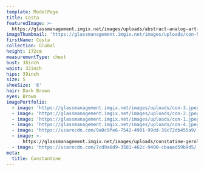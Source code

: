 ```yaml
---
template: ModelPage
title: Costa
featuredImage: >-
  https://glassmanagement.imgix.net/images/uploads/abstract-analog-art-390089.jpg
imageThumbnail: 'https://glassmanagement.imgix.net/images/uploads/con-hs.jpg'
firstName: Costa
collection: Global
height: 172cm
measurementType: chest
bust: 38inch
waist: 32inch
hips: 39inch
size: S
shoeSize: '8'
hair: Dark Brown
eyes: Brown
imagePortfolio:
  - image: 'https://glassmanagement.imgix.net/images/uploads/con-3.jpeg'
  - image: 'https://glassmanagement.imgix.net/images/uploads/con-2.jpeg'
  - image: 'https://glassmanagement.imgix.net/images/uploads/con-1.jpeg'
  - image: 'https://glassmanagement.imgix.net/images/uploads/con-4.jpeg'
  - image: 'https://ucarecdn.com/9a0c9fe6-7542-4901-99dd-39c72db455a9/'
  - image: >-
      https://glassmanagement.imgix.net/images/uploads/constatine-gerolimos-25.jpg
  - image: 'https://ucarecdn.com/7cd9a6d9-3581-462c-9400-cbaaed59b9d5/'
meta:
  title: Constantine
---
```


